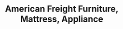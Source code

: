 ---
title: "American Freight Furniture, Mattress, Appliance"
url: /fredericksburg/american-freight-furniture-mattress-appliance/
shop: Möbel
---
